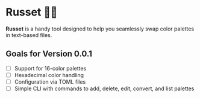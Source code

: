 # Russet 🎨🦀

**Russet** is a handy tool designed to help you seamlessly swap color palettes in text-based files.

## Goals for Version 0.0.1

- [ ] Support for 16-color palettes
- [ ] Hexadecimal color handling
- [ ] Configuration via TOML files
- [ ] Simple CLI with commands to add, delete, edit, convert, and list palettes

